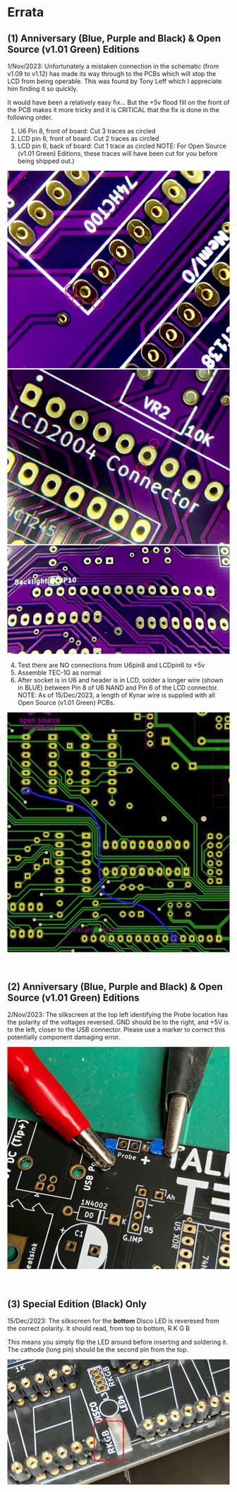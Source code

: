 # Errata

## (1) Anniversary (Blue, Purple and Black) & Open Source (v1.01 Green) Editions
1/Nov/2023: Unfortunately a mistaken connection in the schematic (from v1.09 to v1.12) has made its way through to the PCBs which will stop the LCD from being operable. This was found by Tony Leff which I appreciate him finding it so quickly.

It would have been a relatively easy fix... But the +5v flood fill on the front of the PCB makes it more tricky and it is CRITICAL that the fix is done in the following order.

1. U6 Pin 8, front of board: Cut 3 traces as circled
2. LCD pin 6, front of board: Cut 2 traces as circled
3. LCD pin 6, back of board: Cut 1 trace as circled
NOTE: For Open Source (v1.01 Green) Editions, these traces will have been cut for you before being shipped out.)

![TEC-1G Errata 1 - U6-Pin8](/pictures/PCB-Fix_U6P8.jpg)
![TEC-1G Errata 1 - U6-Pin8](/pictures/PCB-Fix_LCDp6_Top.jpg)
![TEC-1G Errata 1 - U6-Pin8](/pictures/PCB-Fix_LCDp6_Bot.jpg)

4. Test there are NO connections from U6pin8 and LCDpin6 to +5v
5. Assemble TEC-1G as normal
6. After socket is in U6 and header is in LCD, solder a longer wire (shown in BLUE) between Pin 8 of U6 NAND and Pin 6 of the LCD connector.
NOTE: As of 15/Dec/2023, a length of Kynar wire is supplied with all Open Source (v1.01 Green) PCBs.

![TEC-1G Errata 1 - LCD Enable](/pictures/Bodge_Wire.jpg)
<br>
<br>
<br>
## (2) Anniversary (Blue, Purple and Black) & Open Source (v1.01 Green) Editions
2/Nov/2023: The silkscreen at the top left identifying the Probe location has the polarity of the voltages reversed.
GND should be to the right, and +5V is to the left, closer to the USB connector.
Please use a marker to correct this potentially component damaging error.

![TEC-1G Errata 2 - Probe Polarity](/pictures/Probe_Silkscreen.jpg)
<br>
<br>
<br>
## (3) Special Edition (Black) Only
15/Dec/2023: The silkscreen for the <b>bottom</b> Disco LED is reveresed from the correct polarity.
It should read, from top to bottom, R K G B

This means you simply flip the LED around before inserting and soldering it. The cathode (long pin) should be the second pin from the top.

![TEC-1G Errata 3 - DiscoLED](/pictures/DiscoLED_Silkscreen.jpg)
